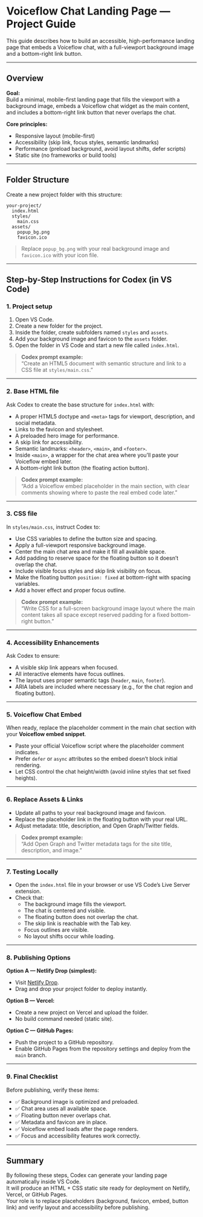 # Voiceflow Chat Landing Page — Project Guide

This guide describes how to build an accessible, high-performance landing page that embeds a Voiceflow chat, with a full-viewport background image and a bottom-right link button.

---

## Overview

**Goal:**  
Build a minimal, mobile-first landing page that fills the viewport with a background image, embeds a Voiceflow chat widget as the main content, and includes a bottom-right link button that never overlaps the chat.

**Core principles:**  
- Responsive layout (mobile-first)
- Accessibility (skip link, focus styles, semantic landmarks)
- Performance (preload background, avoid layout shifts, defer scripts)
- Static site (no frameworks or build tools)

---

## Folder Structure

Create a new project folder with this structure:

```
your-project/
  index.html
  styles/
    main.css
  assets/
    popup_bg.png
    favicon.ico
```

> Replace `popup_bg.png` with your real background image and `favicon.ico` with your icon file.

---

## Step-by-Step Instructions for Codex (in VS Code)

### 1. Project setup

1. Open VS Code.  
2. Create a new folder for the project.  
3. Inside the folder, create subfolders named `styles` and `assets`.  
4. Add your background image and favicon to the `assets` folder.  
5. Open the folder in VS Code and start a new file called `index.html`.

> **Codex prompt example:**  
> “Create an HTML5 document with semantic structure and link to a CSS file at `styles/main.css`.”

---

### 2. Base HTML file

Ask Codex to create the base structure for `index.html` with:

- A proper HTML5 doctype and `<meta>` tags for viewport, description, and social metadata.  
- Links to the favicon and stylesheet.  
- A preloaded hero image for performance.  
- A skip link for accessibility.  
- Semantic landmarks: `<header>`, `<main>`, and `<footer>`.  
- Inside `<main>`, a wrapper for the chat area where you’ll paste your Voiceflow embed later.  
- A bottom-right link button (the floating action button).

> **Codex prompt example:**  
> “Add a Voiceflow embed placeholder in the main section, with clear comments showing where to paste the real embed code later.”

---

### 3. CSS file

In `styles/main.css`, instruct Codex to:

- Use CSS variables to define the button size and spacing.  
- Apply a full-viewport responsive background image.  
- Center the main chat area and make it fill all available space.  
- Add padding to reserve space for the floating button so it doesn’t overlap the chat.  
- Include visible focus styles and skip link visibility on focus.  
- Make the floating button `position: fixed` at bottom-right with spacing variables.  
- Add a hover effect and proper focus outline.

> **Codex prompt example:**  
> “Write CSS for a full-screen background image layout where the main content takes all space except reserved padding for a fixed bottom-right button.”

---

### 4. Accessibility Enhancements

Ask Codex to ensure:

- A visible skip link appears when focused.  
- All interactive elements have focus outlines.  
- The layout uses proper semantic tags (`header`, `main`, `footer`).  
- ARIA labels are included where necessary (e.g., for the chat region and floating button).

---

### 5. Voiceflow Chat Embed

When ready, replace the placeholder comment in the main chat section with your **Voiceflow embed snippet**.

- Paste your official Voiceflow script where the placeholder comment indicates.  
- Prefer `defer` or `async` attributes so the embed doesn’t block initial rendering.  
- Let CSS control the chat height/width (avoid inline styles that set fixed heights).

---

### 6. Replace Assets & Links

- Update all paths to your real background image and favicon.  
- Replace the placeholder link in the floating button with your real URL.  
- Adjust metadata: title, description, and Open Graph/Twitter fields.  

> **Codex prompt example:**  
> “Add Open Graph and Twitter metadata tags for the site title, description, and image.”

---

### 7. Testing Locally

- Open the `index.html` file in your browser or use VS Code’s Live Server extension.  
- Check that:  
  - The background image fills the viewport.  
  - The chat is centered and visible.  
  - The floating button does not overlap the chat.  
  - The skip link is reachable with the Tab key.  
  - Focus outlines are visible.  
  - No layout shifts occur while loading.

---

### 8. Publishing Options

**Option A — Netlify Drop (simplest):**  
- Visit [Netlify Drop](https://app.netlify.com/drop).  
- Drag and drop your project folder to deploy instantly.

**Option B — Vercel:**  
- Create a new project on Vercel and upload the folder.  
- No build command needed (static site).

**Option C — GitHub Pages:**  
- Push the project to a GitHub repository.  
- Enable GitHub Pages from the repository settings and deploy from the `main` branch.

---

### 9. Final Checklist

Before publishing, verify these items:

- ✅ Background image is optimized and preloaded.  
- ✅ Chat area uses all available space.  
- ✅ Floating button never overlaps chat.  
- ✅ Metadata and favicon are in place.  
- ✅ Voiceflow embed loads after the page renders.  
- ✅ Focus and accessibility features work correctly.

---

## Summary

By following these steps, Codex can generate your landing page automatically inside VS Code.  
It will produce an HTML + CSS static site ready for deployment on Netlify, Vercel, or GitHub Pages.  
Your role is to replace placeholders (background, favicon, embed, button link) and verify layout and accessibility before publishing.
